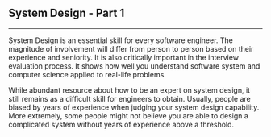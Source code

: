 ## System Design - Part 1
<hr/>

System Design is an essential skill for every software engineer. The magnitude of involvement will differ from person to person based on their experience and seniority. It is also critically important in the interview evaluation process. It shows how well you understand software system and computer science applied to real-life problems.

While abundant resource about how to be an expert on system design, it still remains as a difficult skill for engineers to obtain. Usually, people are biased by years of experience when judging your system design capability. More extremely, some people might not believe you are able to design a complicated system without years of experience above a threshold. 


<!--stackedit_data:
eyJoaXN0b3J5IjpbLTg3MzU0OTUzNSwtNjYxMzAyNDU1LDE0OT
U2NDAxNzcsLTYzMjc4NTM5NV19
-->